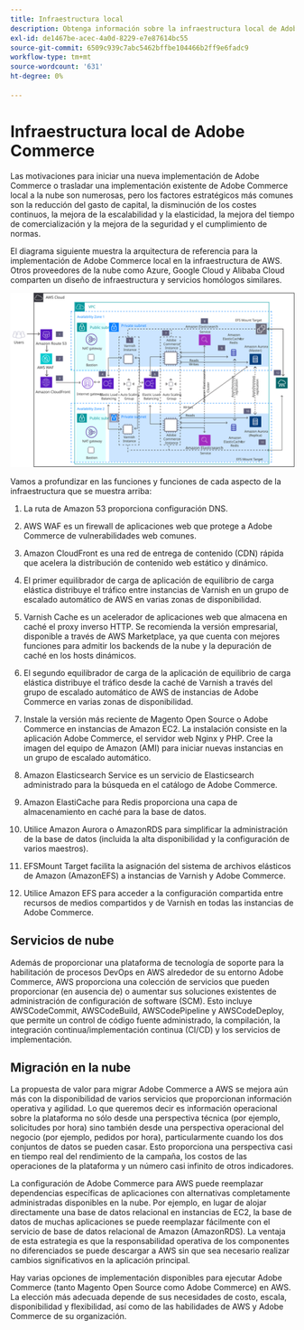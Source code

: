 ```yaml
---
title: Infraestructura local
description: Obtenga información sobre la infraestructura local de Adobe Commerce y los servicios en la nube de terceros.
exl-id: de1467be-acec-4a0d-8229-e7e87614bc55
source-git-commit: 6509c939c7abc5462bffbe104466b2ff9e6fadc9
workflow-type: tm+mt
source-wordcount: '631'
ht-degree: 0%

---
```


# Infraestructura local de Adobe Commerce

Las motivaciones para iniciar una nueva implementación de Adobe Commerce o trasladar una implementación existente de Adobe Commerce local a la nube son numerosas, pero los factores estratégicos más comunes son la reducción del gasto de capital, la disminución de los costes continuos, la mejora de la escalabilidad y la elasticidad, la mejora del tiempo de comercialización y la mejora de la seguridad y el cumplimiento de normas.

El diagrama siguiente muestra la arquitectura de referencia para la implementación de Adobe Commerce local en la infraestructura de AWS. Otros proveedores de la nube como Azure, Google Cloud y Alibaba Cloud comparten un diseño de infraestructura y servicios homólogos similares.

![Diagrama que muestra la infraestructura de Adobe Commerce autoalojada en servicios en la nube de terceros](../../assets/playbooks/on-premises-infrastructure.svg)

Vamos a profundizar en las funciones y funciones de cada aspecto de la infraestructura que se muestra arriba:

1. La ruta de Amazon 53 proporciona configuración DNS.

1. AWS WAF es un firewall de aplicaciones web que protege a Adobe Commerce de vulnerabilidades web comunes.

1. Amazon CloudFront es una red de entrega de contenido (CDN) rápida que acelera la distribución de contenido web estático y dinámico.

1. El primer equilibrador de carga de aplicación de equilibrio de carga elástica distribuye el tráfico entre instancias de Varnish en un grupo de escalado automático de AWS en varias zonas de disponibilidad.

1. Varnish Cache es un acelerador de aplicaciones web que almacena en caché el proxy inverso HTTP. Se recomienda la versión empresarial, disponible a través de AWS Marketplace, ya que cuenta con mejores funciones para admitir los backends de la nube y la depuración de caché en los hosts dinámicos.

1. El segundo equilibrador de carga de la aplicación de equilibrio de carga elástica distribuye el tráfico desde la caché de Varnish a través del grupo de escalado automático de AWS de instancias de Adobe Commerce en varias zonas de disponibilidad.

1. Instale la versión más reciente de Magento Open Source o Adobe Commerce en instancias de Amazon EC2. La instalación consiste en la aplicación Adobe Commerce, el servidor web Nginx y PHP. Cree la imagen del equipo de Amazon (AMI) para iniciar nuevas instancias en un grupo de escalado automático.

1. Amazon Elasticsearch Service es un servicio de Elasticsearch administrado para la búsqueda en el catálogo de Adobe Commerce.

1. Amazon ElastiCache para Redis proporciona una capa de almacenamiento en caché para la base de datos.

1. Utilice Amazon Aurora o AmazonRDS para simplificar la administración de la base de datos (incluida la alta disponibilidad y la configuración de varios maestros).

1. EFSMount Target facilita la asignación del sistema de archivos elásticos de Amazon (AmazonEFS) a instancias de Varnish y Adobe Commerce.

1. Utilice Amazon EFS para acceder a la configuración compartida entre recursos de medios compartidos y de Varnish en todas las instancias de Adobe Commerce.

## Servicios de nube

Además de proporcionar una plataforma de tecnología de soporte para la habilitación de procesos DevOps en AWS alrededor de su entorno Adobe Commerce, AWS proporciona una colección de servicios que pueden proporcionar (en ausencia de) o aumentar sus soluciones existentes de administración de configuración de software (SCM). Esto incluye AWSCodeCommit, AWSCodeBuild, AWSCodePipeline y AWSCodeDeploy, que permite un control de código fuente administrado, la compilación, la integración continua/implementación continua (CI/CD) y los servicios de implementación.

## Migración en la nube

La propuesta de valor para migrar Adobe Commerce a AWS se mejora aún más con la disponibilidad de varios servicios que proporcionan información operativa y agilidad. Lo que queremos decir es información operacional sobre la plataforma no sólo desde una perspectiva técnica (por ejemplo, solicitudes por hora) sino también desde una perspectiva operacional del negocio (por ejemplo, pedidos por hora), particularmente cuando los dos conjuntos de datos se pueden casar. Esto proporciona una perspectiva casi en tiempo real del rendimiento de la campaña, los costos de las operaciones de la plataforma y un número casi infinito de otros indicadores.

La configuración de Adobe Commerce para AWS puede reemplazar dependencias específicas de aplicaciones con alternativas completamente administradas disponibles en la nube. Por ejemplo, en lugar de alojar directamente una base de datos relacional en instancias de EC2, la base de datos de muchas aplicaciones se puede reemplazar fácilmente con el servicio de base de datos relacional de Amazon (AmazonRDS). La ventaja de esta estrategia es que la responsabilidad operativa de los componentes no diferenciados se puede descargar a AWS sin que sea necesario realizar cambios significativos en la aplicación principal.

Hay varias opciones de implementación disponibles para ejecutar Adobe Commerce (tanto Magento Open Source como Adobe Commerce) en AWS. La elección más adecuada depende de sus necesidades de costo, escala, disponibilidad y flexibilidad, así como de las habilidades de AWS y Adobe Commerce de su organización.
